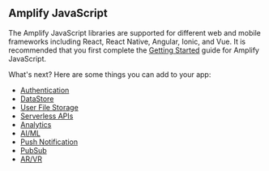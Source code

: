 ## Amplify JavaScript 
The Amplify JavaScript libraries are supported for different web and mobile frameworks including React, React Native, Angular, Ionic, and Vue. It is recommended that you first complete the [Getting Started](../../start/start.md) guide for Amplify JavaScript.

What's next? Here are some things you can add to your app: 

- [Authentication](../../lib/auth/overview.md)
- [DataStore](../../lib/datastore/intro.md)
- [User File Storage](../../lib/storage/start.md)
- [Serverless APIs](../../lib/graphqlapi/start.md)
- [Analytics](../../lib/analytics/start.md)
- [AI/ML](../../lib/predictions/intro.md) 
- [Push Notification](../../lib/push-notifications/overview.md)
- [PubSub](../../lib/pubsub/overview.md)
- [AR/VR](../../lib/xr/start.md)
